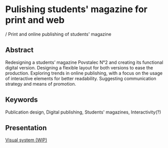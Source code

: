 # Pulishing students' magazine for print and web

/ Print and online publishing of students' magazine

## Abstract

Redesigning a students’ magazine Povstalec N°2 and creating its functional digital version. Designing a flexible layout for both versions to ease the production. Exploring trends in online publishing, with a focus on the usage of interactive elements for better readability. Suggesting communication strategy and means of promotion.

## Keywords

Publication design, Digital publishing, Students' magazines, Interactivity(?)

## Presentation

[Visual system (WIP)](https://carpal-badger-6b0.notion.site/cfa89190da0949e1a1b79e49e940daf0?v=427e5a0dbe3d485aad4045b12207db0c)
